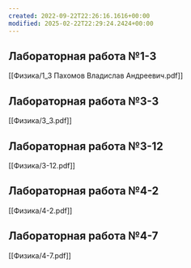 ```yaml
---
created: 2022-09-22T22:26:16.1616+00:00
modified: 2025-02-22T22:29:24.2424+00:00
---
```

## Лабораторная работа №1-3
[[Физика/1_3 Пахомов Владислав Андреевич.pdf]]

## Лабораторная работа №3-3
[[Физика/3_3.pdf]]

## Лабораторная работа №3-12
[[Физика/3-12.pdf]]

## Лабораторная работа №4-2
[[Физика/4-2.pdf]]

## Лабораторная работа №4-7
[[Физика/4-7.pdf]]

